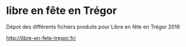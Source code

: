 # libre en fête en Trégor

Dépot des différents fichiers produits pour Libre en fête en Trégor 2016

http://libre-en-fete-tregor.fr/

